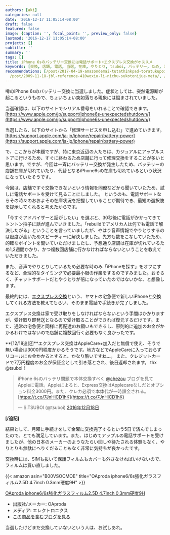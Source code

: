 ```yaml
---
authors: [aki]
categories: null
date: '2016-12-17 11:05:14-08:00'
draft: false
featured: false
image: {caption: '', focal_point: '', preview_only: false}
lastmod: '2016-12-17 11:05:14-08:00'
projects: []
subtitle: ''
summary: ''
tags: []
title: iPhone 6sのバッテリー交換には電話サポート+エクスプレス交換がオススメ
keywords: [交換, 店舗, 電話, 当選, 在庫, やりとり, tsuboi, バッテリー, ため, iphone]
recommendations: [/post/2017-04-19-amazondemai-tutathinkpad-toratukupointo-kibodowoxiu-li-sita/,
  /post/2009-11-18-jbl-reference-410woxiu-li-nichu-sukotonijue-meta/, /post/2009-05-27-ofeng-lu-deiphone-plus-nikodong-haliang-iyo/]
---
```


噂のiPhone 6sのバッテリー交換に当選しました。症状としては、突然電源断が起こるというもので、ちょいちょい突如落ちる現象には悩まされていました。

当選確認は、以下のサイトでシリアル番号をいれることで確認できます。[https://www.apple.com/jp/support/iphone6s-unexpectedshutdown/](https://www.apple.com/jp/support/iphone6s-unexpectedshutdown/)

当選したら、以下のサイトから「修理サービスを申し込む」で進めていきます。[https://support.apple.com/ja-jp/iphone/repair/battery-power](https://support.apple.com/ja-jp/iphone/repair/battery-power)

で、ここからが本題ですが、特に東京近辺の人たちは、カジュアルにアップルストアに行けるため、すぐに終わるため店舗に行って修理交換をすることが多いと思います。ですが、今回は一斉にバッテリー交換が発生したため、バッテリーの店舗在庫が切れていたり、代替となるiPhone6sの在庫も切れているという状況になっていたそうです。

今回は、店舗ですぐ交換できないという情報を同僚などから聞いていたため、試しに電話サポートを受けて見ることにしました。 というのも、電話サポートならその時々のおおよその在庫状況を把握していることが期待でき、最短の選択肢を提示してくれると考えたからです。

「今すぐアドバイザーと話がしたい」を選ぶと、30秒後に電話がかかってきてトントン拍子に話が進んでいきました。「rebuildでアメリカ人は何でも電話で解決したがる」ということを言っていましたが、やはり音声情報でやりとりするのは密度が高いためスピーディーに解決しました。先方も数をこなしていたため、的確なポイントを聞いていただけましたし、予想通り店舗は在庫が切れているため1,2週間かかり、かつ複数回店舗に行かなければならないということを教えていただきました。

また、音声でやりとりしているため必要な時のみ「iPhoneを探す」をオフにするなど、合理的なタイミングで必要最小限の作業をするのですみました。おそらく、チャットサポートだとやりとりが倍になっていたのではないかな、と想像します。

最終的には、[エクスプレス交換](https://support.apple.com/ja-jp/iphone/repair/service/express-replacement)という、ヤマトの宅急便で新しいiPhoneと交換してくれる方法を教えてもらい、そのまま電話で手続きが完了しました。

エクスプレス交換は家で受け取りをしなければならないという手間はかかりますが、受け取り即発送となるので受け取ることができれば復元するだけです。また、通常の宅急便と同様に再配達のお願いもできるし、原則的に追加のお金がかかるわけではないので店舗に複数回行く必要もなく良かったです。

**[12/18追記]**エクスプレス交換はAppleCare+加入だと無償で使え、そうで無い場合は3000円程度かかるそうです。地方などでAppleCareに入っておらずリコールにお金かかるとすると、かなり酷いですね…。 また、クレジットカードで7万円程度のお金が保証金として引き落とされ、後日返却されます。 thx @tsuboi !

> iPhone 6sのバッテリ問題で本体交換すべく [@chezou](https://twitter.com/chezou) ブログを見てAppleに電話。Appleによると、Express交換はApplecareなしだとオプション料金3000円。また、クレカ必須で本体代が一時課金される。 [https://t.co/7JnHiCD1hK](https://t.co/7JnHiCD1hK)
> 
> — S.TSUBOI (@tsuboi) [2016年12月18日](https://twitter.com/tsuboi/status/810368813728497664)

<script async src="//platform.twitter.com/widgets.js" charset="utf-8"></script>

**[/追記]**

結果として、月曜に手続きをして金曜に交換完了するという5日で済んでしまったので、とても満足しています。また、はじめてアップルの電話サポートを受けましたが、他の日本のメーカーのようなたらい回しや待たされる体験もなく、やりとりも無駄にへりくだることもなく非常に気持ちが良かったです。

交換時には、SIMも抜いて保護フィルムもカバーも外さなければいけないので、フィルムは買い直しました。

{{< amazon asin="B00VSOCMOE" title="OAproda iphone6/6s強化ガラスフィルム2.5D 4.7inch 0.3mm硬度9H" >}}

[OAproda iphone6/6s強化ガラスフィルム2.5D 4.7inch 0.3mm硬度9H](http://www.amazon.co.jp/exec/obidos/ASIN/B00VSOCMOE/chezou-22/)

- 出版社/メーカー: OAproda
- メディア: エレクトロニクス
- [この商品を含むブログを見る](http://d.hatena.ne.jp/asin/B00VSOCMOE/chezou-22)

当選したけどまだ交換していないという人は、お試しあれ。